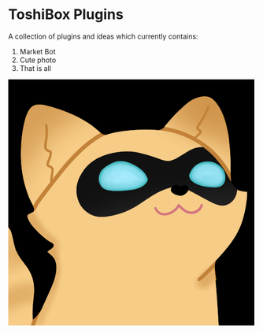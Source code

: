 # ToshiBox Plugins

A collection of plugins and ideas which currently contains:
1. Market Bot
2. Cute photo
3. That is all

![ToshiBox Icon](https://github.com/Tykku/ToshiBox/blob/main/res/plugin/Icon.png?raw=true)
